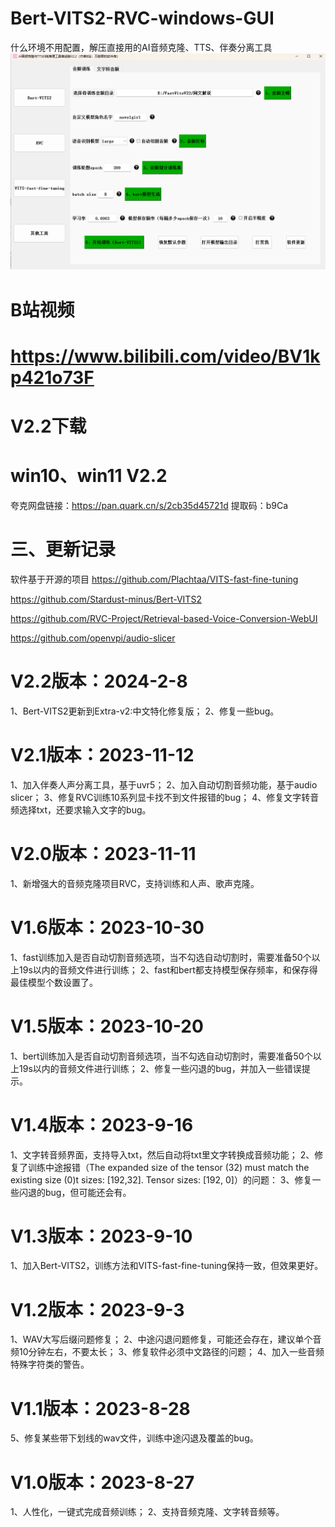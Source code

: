 # Bert-VITS2-RVC-windows-GUI
什么环境不用配置，解压直接用的AI音频克隆、TTS、伴奏分离工具
 ![image](https://github.com/zhaoyun0071/Bert-VITS2-RVC-windows-GUI/blob/main/ui.png)
# B站视频
# https://www.bilibili.com/video/BV1kp421o73F 

# V2.2下载
# win10、win11 V2.2

夸克网盘链接：https://pan.quark.cn/s/2cb35d45721d 提取码：b9Ca

# 三、更新记录
软件基于开源的项目
https://github.com/Plachtaa/VITS-fast-fine-tuning

https://github.com/Stardust-minus/Bert-VITS2

https://github.com/RVC-Project/Retrieval-based-Voice-Conversion-WebUI

https://github.com/openvpi/audio-slicer



# V2.2版本：2024-2-8
1、Bert-VITS2更新到Extra-v2:中文特化修复版；
2、修复一些bug。


# V2.1版本：2023-11-12
1、加入伴奏人声分离工具，基于uvr5；
2、加入自动切割音频功能，基于audio slicer；
3、修复RVC训练10系列显卡找不到文件报错的bug；
4、修复文字转音频选择txt，还要求输入文字的bug。

# V2.0版本：2023-11-11
1、新增强大的音频克隆项目RVC，支持训练和人声、歌声克隆。

# V1.6版本：2023-10-30
1、fast训练加入是否自动切割音频选项，当不勾选自动切割时，需要准备50个以上19s以内的音频文件进行训练；
2、fast和bert都支持模型保存频率，和保存得最佳模型个数设置了。

# V1.5版本：2023-10-20
1、bert训练加入是否自动切割音频选项，当不勾选自动切割时，需要准备50个以上19s以内的音频文件进行训练；
2、修复一些闪退的bug，并加入一些错误提示。


# V1.4版本：2023-9-16
1、文字转音频界面，支持导入txt，然后自动将txt里文字转换成音频功能；
2、修复了训练中途报错（The expanded size of the tensor (32) must match the existing size (0)t sizes: [192,32]. Tensor sizes: [192, 0]）的问题：
3、修复一些闪退的bug，但可能还会有。


# V1.3版本：2023-9-10
1、加入Bert-VITS2，训练方法和VITS-fast-fine-tuning保持一致，但效果更好。


# V1.2版本：2023-9-3
1、WAV大写后缀问题修复；
2、中途闪退问题修复，可能还会存在，建议单个音频10分钟左右，不要太长；
3、修复软件必须中文路径的问题；
4、加入一些音频特殊字符类的警告。

# V1.1版本：2023-8-28
5、修复某些带下划线的wav文件，训练中途闪退及覆盖的bug。

# V1.0版本：2023-8-27
1、人性化，一键式完成音频训练；
2、支持音频克隆、文字转音频等。


